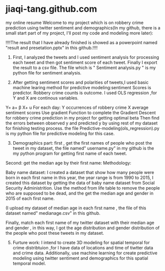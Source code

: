 # jiaqi-tang.github.com
my online resume 
Welcome to my project which is on robbery crime prediction using twitter sentiment and demographics(In my github, there is a small start part of my project, I'll post my code and modeling more later):

!!!!The result that I have already finished is showed as a powerpoint named "result and presetation.pptx" in this github.!!!!

1. First, I analyzed the tweets and I used sentiment analysis for processing each tweet and then got sentiment score of each 
tweet. Finally I export the result to a csv file. The file which is " Sentiment analysis.py " is my python file for sentiment
analysis.

2. After getting sentiment scores and polarities of tweets,I used basic machine learing method for predictive modeling:sentiment
Scores is predictor. Robbery crime counts is outcome. I used OLS regression ,for Y and X are continous variables.

Y= a+ β X+ u
For each day:
Y                               occurrences of robbery crime
X                               average sentiment scores 
Use gradient Function to complete the Gradient Descent for robbery crime prediction in my project for getting optimal beta
Then find the errors between observed y and predicted y by using rest of my dataset for finishing testing process.
the file Predictive-modeling(ols_regression).py is my python file for predictive modeling for this case.

3. Demographics part:
first , get the first names of people who post the tweet in my dataset, the file named" username.py" in my github is the my python program for getting first name of each tweet.

Second: get the median age by their first name:
Methodology:

Baby name dataset: I created a dataset that show how many people were born in each first name in this year, the year range is from 1990 to 2015, I created this dataset by getting the data of baby name dataset from Social Security Administrition. 
Use the method from life table to remove the people who are supposed to be dead, and the get the median age and gender in 2015 of each first name.

(I upload my dataset of median age in each first name , the file of this dataset named" medianage.csv" in this github.

Finally, match each first name of my twitter dataset with their median age and gender , in this way, I got the age distribution and gender distribution of the people who post these tweets in my dataset.

5. Furture work:
I intend to create 3D modeling for spatial temporal for crime distribtuion ,for I have data of locations and time of tiwtter data and crime data. Additionally, use machine learning for create predictive modeling using twitter sentiment and demographics for this spatial temporal model.
